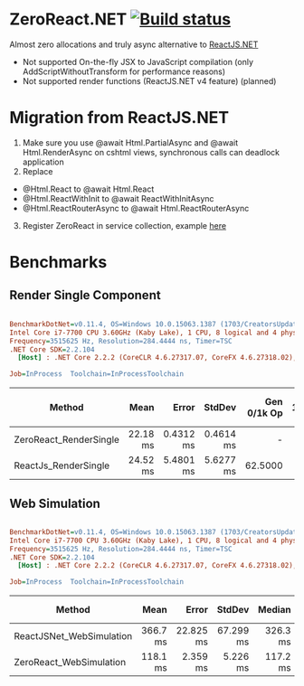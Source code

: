 # ZeroReact.NET [![Build status](https://ci.appveyor.com/api/projects/status/9v382r4s13dn91d9?svg=true)](https://ci.appveyor.com/project/DaniilSokolyuk/zeroreact-net)

Almost zero allocations and truly async alternative to [ReactJS.NET](https://github.com/reactjs/React.NET)

* Not supported On-the-fly JSX to JavaScript compilation (only AddScriptWithoutTransform for performance reasons)
* Not supported render functions (ReactJS.NET v4 feature) (planned)

# Migration from ReactJS.NET
1. Make sure you use @await Html.PartialAsync and @await Html.RenderAsync on cshtml views, synchronous calls can deadlock application
2. Replace 
* @Html.React to @await Html.React
* @Html.ReactWithInit to @await ReactWithInitAsync
* @Html.ReactRouterAsync to @await Html.ReactRouterAsync
3. Register ZeroReact in service collection, example [here](https://github.com/DaniilSokolyuk/ZeroReact.NET/blob/2795b6d2dcf5b3e902ebbd7b21b6470462a182ac/src/ZeroReact.Sample.Webpack.AspNetCore/Startup.cs#L19)

# Benchmarks

## Render Single Component
``` ini

BenchmarkDotNet=v0.11.4, OS=Windows 10.0.15063.1387 (1703/CreatorsUpdate/Redstone2)
Intel Core i7-7700 CPU 3.60GHz (Kaby Lake), 1 CPU, 8 logical and 4 physical cores
Frequency=3515625 Hz, Resolution=284.4444 ns, Timer=TSC
.NET Core SDK=2.2.104
  [Host] : .NET Core 2.2.2 (CoreCLR 4.6.27317.07, CoreFX 4.6.27318.02), 64bit RyuJIT

Job=InProcess  Toolchain=InProcessToolchain  

```
|                 Method |     Mean |     Error |    StdDev | Gen 0/1k Op | Gen 1/1k Op | Gen 2/1k Op | Allocated Memory/Op |
|----------------------- |---------:|----------:|----------:|------------:|------------:|------------:|--------------------:|
| ZeroReact_RenderSingle | 22.18 ms | 0.4312 ms | 0.4614 ms |           - |           - |           - |             1.05 KB |
|   ReactJs_RenderSingle | 24.52 ms | 5.4801 ms | 5.6277 ms |     62.5000 |           - |           - |          1311.62 KB |

## Web Simulation
``` ini

BenchmarkDotNet=v0.11.4, OS=Windows 10.0.15063.1387 (1703/CreatorsUpdate/Redstone2)
Intel Core i7-7700 CPU 3.60GHz (Kaby Lake), 1 CPU, 8 logical and 4 physical cores
Frequency=3515625 Hz, Resolution=284.4444 ns, Timer=TSC
.NET Core SDK=2.2.104
  [Host] : .NET Core 2.2.2 (CoreCLR 4.6.27317.07, CoreFX 4.6.27318.02), 64bit RyuJIT

Job=InProcess  Toolchain=InProcessToolchain  

```
|                   Method |     Mean |     Error |    StdDev |   Median | Gen 0/1k Op | Gen 1/1k Op | Gen 2/1k Op | Allocated Memory/Op |
|------------------------- |---------:|----------:|----------:|---------:|------------:|------------:|------------:|--------------------:|
| ReactJSNet_WebSimulation | 366.7 ms | 22.825 ms | 67.299 ms | 326.3 ms |   4000.0000 |   3000.0000 |   3000.0000 |         24437.02 KB |
|  ZeroReact_WebSimulation | 118.1 ms |  2.359 ms |  5.226 ms | 117.2 ms |    400.0000 |           - |           - |            15.65 KB |


